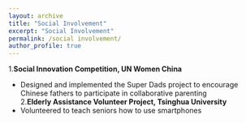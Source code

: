 ```yaml
---
layout: archive
title: "Social Involvement"
excerpt: "Social Involvement"
permalink: /social involvement/
author_profile: true
---
```


1.**Social Innovation Competition, UN Women China**  
  - Designed and implemented the Super Dads project to encourage Chinese fathers to participate in collaborative parenting  
2.**Elderly Assistance Volunteer Project, Tsinghua University**  
  - Volunteered to teach seniors how to use smartphones  
